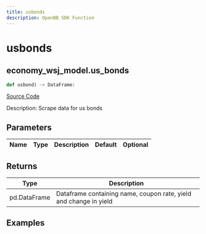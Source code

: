 ```yaml
---
title: usbonds
description: OpenBB SDK Function
---
```

# usbonds

## economy_wsj_model.us_bonds

```python
def usbond) -> DataFrame:
```
[Source Code](https://github.com/OpenBB-finance/OpenBBTerminal/tree/main/openbb_terminal/economy/wsj_model.py#L150)

Description: Scrape data for us bonds

## Parameters

| Name | Type | Description | Default | Optional |
| ---- | ---- | ----------- | ------- | -------- |

## Returns

| Type | Description |
| ---- | ----------- |
| pd.DataFrame | Dataframe containing name, coupon rate, yield and change in yield |

## Examples

